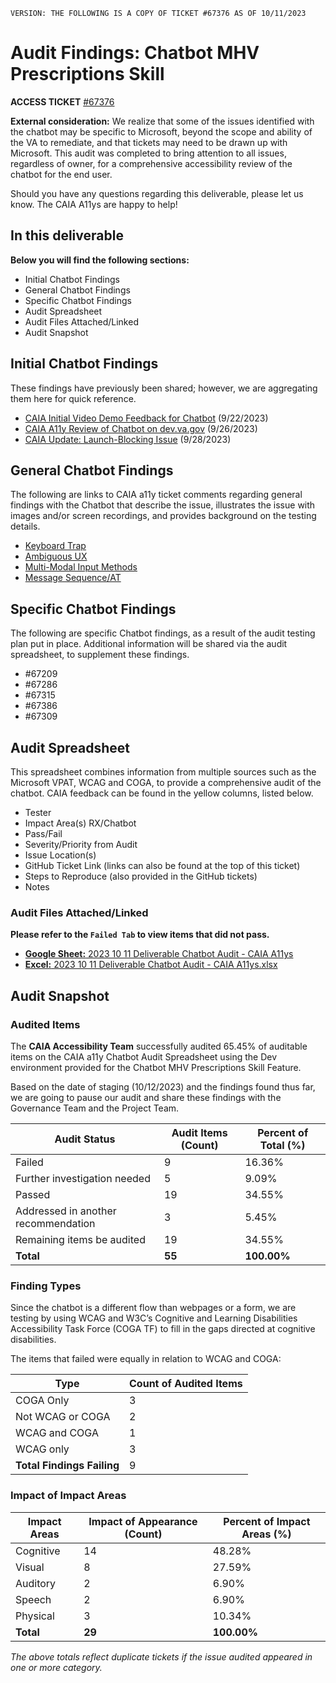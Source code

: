 `VERSION: THE FOLLOWING IS A COPY OF TICKET #67376 AS OF 10/11/2023`

# Audit Findings: Chatbot MHV Prescriptions Skill 

**ACCESS TICKET** [#67376](https://github.com/department-of-veterans-affairs/va.gov-team/issues/67376)

**External consideration:** We realize that some of the issues identified with the chatbot may be specific to Microsoft, beyond the scope and ability of the VA to remediate, and that tickets may need to be drawn up with Microsoft. This audit was completed to bring attention to all issues, regardless of owner, for a comprehensive accessibility review of the chatbot for the end user. 

Should you have any questions regarding this deliverable, please let us know. The CAIA A11ys are happy to help! 

## In this deliverable
**Below you will find the following sections:** 
- Initial Chatbot Findings
- General Chatbot Findings
- Specific Chatbot Findings
- Audit Spreadsheet
- Audit Files Attached/Linked
- Audit Snapshot

## Initial Chatbot Findings
These findings have previously been shared; however, we are aggregating them here for quick reference.
- [CAIA Initial Video Demo Feedback for Chatbot](https://github.com/department-of-veterans-affairs/va.gov-team/issues/65945#issuecomment-1731568653) (9/22/2023)
- [CAIA A11y Review of Chatbot on dev.va.gov](https://github.com/department-of-veterans-affairs/va.gov-team/issues/65945#issuecomment-1736079347) (9/26/2023)
- [CAIA Update: Launch-Blocking Issue](https://github.com/department-of-veterans-affairs/va.gov-team/issues/65945#issuecomment-1739582767) (9/28/2023)

## General Chatbot Findings
The following are links to CAIA a11y ticket comments regarding general findings with the Chatbot that describe the issue, illustrates the issue with images and/or screen recordings, and provides background on the testing details. 

- [Keyboard Trap](https://github.com/department-of-veterans-affairs/va.gov-team/issues/66754#issuecomment-1753263632)
- [Ambiguous UX](https://github.com/department-of-veterans-affairs/va.gov-team/issues/66754#issuecomment-1757751016)
- [Multi-Modal Input Methods](https://github.com/department-of-veterans-affairs/va.gov-team/issues/66754#issuecomment-1757879905)
- [Message Sequence/AT](https://github.com/department-of-veterans-affairs/va.gov-team/issues/66754#issuecomment-1757894655)

## Specific Chatbot Findings
The following are specific Chatbot findings, as a result of the audit testing plan put in place. Additional information will be shared via the audit spreadsheet, to supplement these findings. 
- #67209
- #67286
- #67315
- #67386
- #67309 

## Audit Spreadsheet

This spreadsheet combines information from multiple sources such as the Microsoft VPAT, WCAG and COGA, to provide a comprehensive audit of the chatbot. CAIA feedback can be found in the yellow columns, listed below. 

- Tester
- Impact Area(s) RX/Chatbot
- Pass/Fail
- Severity/Priority from Audit
- Issue Location(s)
- GitHub Ticket Link (links can also be found at the top of this ticket)
- Steps to Reproduce (also provided in the GitHub tickets)
- Notes

### Audit Files Attached/Linked

**Please refer to the `Failed Tab` to view items that did not pass.** 

- [**Google Sheet:** 2023 10 11 Deliverable Chatbot Audit - CAIA A11ys](https://docs.google.com/spreadsheets/d/1KY_apLWtdDMxbA42sfuDqC81umA3yF1Yt5NwXZqbEYE/edit?usp=sharing)
- [**Excel:** 2023 10 11 Deliverable Chatbot Audit - CAIA A11ys.xlsx](https://github.com/department-of-veterans-affairs/va.gov-team/files/12874603/2023.10.11.Deliverable.Chatbot.Audit.-.CAIA.A11ys.xlsx)


## Audit Snapshot

### Audited Items

The **CAIA Accessibility Team** successfully audited 65.45% of auditable items on the CAIA a11y Chatbot Audit Spreadsheet using the Dev environment provided for the Chatbot MHV Prescriptions Skill Feature.

Based on the date of staging (10/12/2023) and the findings found thus far, we are going to pause our audit and share these findings with the Governance Team and the Project Team. 

**Audit Status** | **Audit Items (Count)** | **Percent of Total (%)**
-- | -- | --
Failed | 9 | 16.36% 
Further investigation needed | 5 | 9.09%
Passed | 19 | 34.55%
Addressed in another recommendation | 3 | 5.45%
Remaining items be audited | 19 | 34.55%
**Total** | **55** | **100.00%**

### Finding Types
Since the chatbot is a different flow than webpages or a form, we are testing by using WCAG and W3C’s Cognitive and Learning Disabilities Accessibility Task Force (COGA TF) to fill in the gaps directed at cognitive disabilities. 

The items that failed were equally in relation to WCAG and COGA: 

**Type** | **Count of Audited Items**
-- | -- 
COGA Only | 3
Not WCAG or COGA | 2
WCAG and COGA | 1
WCAG only | 3
**Total Findings Failing** | 9

### Impact of Impact Areas


**Impact Areas** | **Impact of Appearance (Count)** | **Percent of Impact Areas (%)**
-- | -- | --
Cognitive | 14 | 48.28%
Visual | 8 | 27.59%
Auditory | 2 | 6.90%
Speech | 2 | 6.90%
Physical | 3 | 10.34%
**Total** | **29** | **100.00%**

_The above totals reflect duplicate tickets if the issue audited appeared in one or more category._ 
